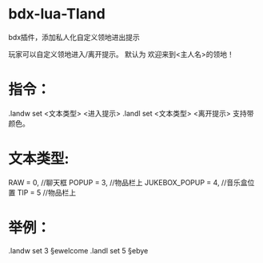 # bdx-lua-Tland
bdx插件，添加私人化自定义领地进出提示

玩家可以自定义领地进入/离开提示。
默认为 欢迎来到<主人名>的领地！

# 指令：
.landw set <文本类型> <进入提示>
.landl set <文本类型> <离开提示>
支持带颜色。
# 文本类型:
RAW = 0, //聊天框
POPUP = 3, //物品栏上
JUKEBOX_POPUP = 4, //音乐盒位置
TIP = 5 //物品栏上
# 举例：
.landw set 3 §ewelcome
.landl set 5 §ebye
